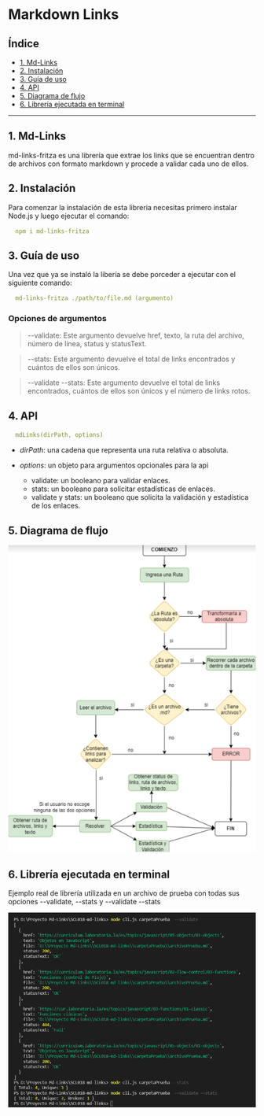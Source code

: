 # Markdown Links

## Índice

* [1. Md-Links](#1-Md-Links)
* [2. Instalación](#2-Instalación)
* [3. Guía de uso](#3-Guía-de-uso)
* [4. API](#4-API)
* [5. Diagrama de flujo](#5-Diagrama-de-flujo)
* [6. Librería ejecutada en terminal](#6-Librería-ejecutada-en-terminal)

***

## 1. Md-Links

md-links-fritza es una librería que extrae los links que se encuentran dentro de archivos con formato markdown y procede a validar cada uno de ellos.

## 2. Instalación

Para comenzar la instalación de esta libreria necesitas primero instalar Node.js y luego ejecutar el comando:
```yaml
  npm i md-links-fritza
```

## 3. Guía de uso

Una vez que ya se instaló la libería se debe porceder a ejecutar con el siguiente comando: 

```yaml
  md-links-fritza ./path/to/file.md (argumento)
```
### Opciones de argumentos

  >--validate: Este argumento devuelve href, texto, la ruta del archivo, número de línea, status y statusText.

  >--stats: Este argumento devuelve el total de links encontrados y cuántos de ellos son únicos.

  >--validate --stats: Este argumento devuelve el total de links encontrados, cuántos de ellos son únicos y el número de links rotos.

## 4. API

```yaml
  mdLinks(dirPath, options)
``` 
* *dirPath*: una cadena que representa una ruta relativa o absoluta.

* *options*: un objeto para argumentos opcionales para la api

  * validate: un booleano para validar enlaces.
  * stats: un booleano para solicitar estadísticas de enlaces.
  * validate y stats: un booleano que solicita la validación y estadística de los enlaces. 

## 5. Diagrama de flujo

![foto1](https://github.com/Fritza02/SCL018-md-links/blob/main/imageReadme/diagrama.png?raw=true)

## 6. Librería ejecutada en terminal

Ejemplo real de librería utilizada en un archivo de prueba con todas sus opciones --validate, --stats y --validate --stats

![foto2](https://github.com/Fritza02/SCL018-md-links/blob/main/imageReadme/mdlinks.png?raw=true)
